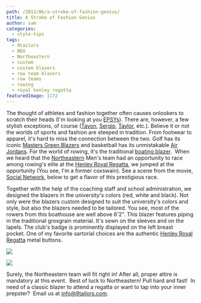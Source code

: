 ```yaml
---
path: /2013/06/a-stroke-of-fashion-genius/
title: A Stroke of Fashion Genius
author: sam
categories: 
  - style-tips
tags: 
  - 9tailors
  - NEU
  - Northeastern
  - custom
  - custom blazers
  - row team blazers
  - row teams
  - rowing
  - royal henley regatta
featuredImage: 1172
---
```

The thought of athletes and fashion together often causes onlookers to scratch their heads (I'm looking at you [EPSYs](http://www.gq.com/sports/lists/201107/best-worst-dressed-men-espys-espn-sports-awards-show#slide=15)). There are, however, a few stylish exceptions, of course ([Tavon](http://9tailors.blogspot.com/2013/04/meet-tavon-you-should-want-to.html), [Sergio](http://9tailors.blogspot.com/2012/08/meet-sergio-custom-gives-me-way-to.html), [Taylor](http://9tailors.blogspot.com/2012/11/meet-taylor-custom-is-only-way.html), etc.). Believe it or not the worlds of sports and fashion are steeped in tradition. From footwear to apparel, it's hard to miss the connection between the two. Golf has its iconic [Masters Green Blazers](http://sports.yahoo.com/golf/pga/news?slug=ycn-11118348) and basketball has its unmistakable [Air Jordans](http://www.nike.com/jumpman23/index.html). For the world of rowing, it's the traditional [boating blazer](http://www.reuters.com/article/2009/07/03/us-britain-henley-blazers-sb-idUSTRE5623AC20090703).  When we heard that the [Northeastern](http://neu.edu/) Men's team had an opportunity to race among rowing's elite at the [Henley Royal Regatta](http://www.hrr.co.uk/), we jumped at the opportunity (You see, I'm a former coxswain). See a scene from the movie, [Social Network](http://www.thesocialnetwork-movie.com/), below to get a flavor of this prestigious race.

Together with the help of the coaching staff and school administration, we designed the blazers in the university's colors (red, white and black). Not only were the blazers custom designed to suit the university's colors and style, but also the blazers needed to be tailored. You see, most of the rowers from this boathouse are well above 6'2". This blazer features piping in the traditional grosgrain material. It's sewn on the sleeves and on the lapels. The club's badge is prominently displayed on the left breast pocket. One of my favorite sartorial choices are the authentic [Henley Royal Regatta](http://www.hrr.co.uk/acatalog/buttons_spare.jpg) metal buttons.

[![](http://4.bp.blogspot.com/-DPMgncHt2h4/Ucy_R8sRuwI/AAAAAAAAOcc/Om85Ck3692s/s400/neu_blazer_photo1.jpg)](http://4.bp.blogspot.com/-DPMgncHt2h4/Ucy_R8sRuwI/AAAAAAAAOcc/Om85Ck3692s/s1600/neu_blazer_photo1.jpg)

[![](http://3.bp.blogspot.com/-_YeDBxW4jQY/UcyyrMrLlPI/AAAAAAAAObo/NztTz0eJ4-Q/s320/neu_blazer_photo2.jpg)](http://3.bp.blogspot.com/-_YeDBxW4jQY/UcyyrMrLlPI/AAAAAAAAObo/NztTz0eJ4-Q/s1600/neu_blazer_photo2.jpg)

Surely, the Northeastern team will fit right in! After all, proper attire is mandatory at this event.  Best of luck to Northeastern! Pull hard and fast!  In need of a classic blazer to attend a regatta or want to tap into your inner prepster?  Email us at [info@9tailors.com](mailto:info@9tailors.com).